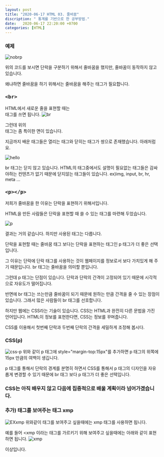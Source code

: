 ```yaml
---
layout: post
title: "2020-06-17 HTML 03. 줄바꿈"
discription: " 통계를 기반으로 한 공부방법."
date:   2020-06-17 22:20:00 +0700
categories: [HTML]
---
```


### 예제
![nobrp](https://i.imgur.com/v2tBN7C.png)

위의 코드를 보시면
단락을 구분하기 위해서 줄바꿈을 했지만,
줄바꿈이 동작하지 않고있습니다.

왜냐하면 줄바꿈을 하기 위해서는
줄바꿈을 해주는 태그가 필요합니다.


### <xmp><br></xmp>

HTML에서
새로운 줄을 표현할 때는
<br> 태그를 쓰면 됩니다.
![br](https://i.imgur.com/xuIEZhB.png)

그런데 위의 <br> 태그는
좀 특이한 면이 있습니다.

지금까지 배운 태그들은
열리는 태그와 닫히는 태그가
쌍으로 존재했습니다.
아래처럼요.

![hello](https://i.imgur.com/84KIsMb.png)

br 태그는 닫지 않고 있습니다.
HTML의 태그중에서도 설명이 필요없는 태그들은
감싸야하는 컨텐츠가 없기 때문에
닫지않는 태그들이 있습니다. ex)img, input, br, hr, meta ...

### <xmp><p></p></xmp>

저희가 줄바꿈을 한 이유는
단락을 표현하기 위해서입니다.

HTML을 만든 사람들은
단락을 표현할 때 쓸 수 있는 태그를 마련해 두었습니다.

![p](https://i.imgur.com/47KP3c7.png)

결과는 거의 같습니다.
하지만 사용된 태그는 다릅니다.

단락을 표현할 때는
줄바꿈 태그 보다는
단락을 표현하는 태그인
p 태그가 더 좋은 선택입니다.

그 이유는
단락에 단락 태그를 사용하는 것이
웹페이지를 정보로서 보다 가치있게 해 주기 때문입니다.
br 태그는 줄바꿈을 의미할 뿐입니다.

그런데 p 태그는 단점이 있습니다.
단락과 단락의 간격이 고정되어 있기 때문에
시각적으로 자유도가 떨어집니다.

반면에 br 태그는 쓰는만큼 줄바꿈이 되기 때문에
원하는 만큼 간격을 줄 수 있는 장점이 있습니다.
그래서 많은 사람들이 br 태그를 선호합니다.

하지만 웹에는 CSS라는 기술이 있습니다.
CSS는 HTML과 완전히 다른 문법을 가진 언어입니다.
HTML이 정보를 표현한다면,
CSS는 정보를 꾸며줍니다.

CSS를 이용해서
첫번째 단락과 두번째 단락의 간격을
세밀하게 조정해 봅시다.

### CSS(p)

![css-p](https://i.imgur.com/xEHJ66J.png)
위와 같이 p 태그에
style="margin-top:15px"를 추가하면
p 태그의 위쪽에 15px 만큼의 여백이 생깁니다.

p 태그를 통해서 단락의 경계를 분명히 하면서
CSS를 통해서 p 태그의 디자인을 자유롭게 변경할 수 있기 때문에
br 태그 보다 p 태그가 더 좋은 선택입니다.

### CSS는 아직 배우지 않고 다음에 집중적으로 배울 계획이라 넘어가겠습니다.


### 추가) 태그를 보여주는 태그 xmp

![EXxmp](https://i.imgur.com/ZF4DjZa.png)
위와같이 태그를 보여주고 싶을때에는 xmp 태그를 사용하면 됩니다.

예를 들어 <xmp<html></html></xmp> 이라는 태그를 가르키기 위해
보여주고 싶을때에는  아래와 같이 표현 하면 됩니다.
![xmp](https://i.imgur.com/nR4yl0U.png)

이상입니다.
